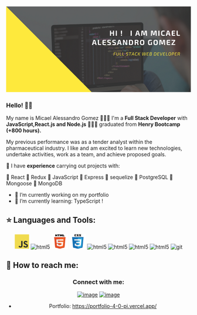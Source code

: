 

![image text](https://github.com/micaelgomez/micaelgomez/blob/main/nav/card.png)

### Hello! 👋🏻 

My name is Micael Alessandro Gomez 🙋🏻‍♂️ I'm a **Full Stack Developer** with **JavaScript,React.js and Node.js** 👨🏻‍💻 graduated from **Henry Bootcamp (+800 hours).** 

My previous performance was as a tender analyst within the pharmaceutical industry. 
I like and am excited to learn new technologies, undertake activities, work as a team, and achieve proposed goals.

📌 I have **experience** carrying out projects with: 

 🔸 React
 🔸 Redux
 🔸 JavaScript
 🔸 Express
 🔸 sequelize
 🔸 PostgreSQL
 🔸 Mongoose
 🔸 MongoDB 


- 🔭 I’m currently working on my portfolio
- 🌱 I’m currently learning: TypeScript !



## :star: Languages and Tools:
<div align="center"> 
    <img src="https://raw.githubusercontent.com/devicons/devicon/master/icons/javascript/javascript-original.svg" alt="javascript" width="40" height="40"/>  
    <img src="https://upload.wikimedia.org/wikipedia/commons/thumb/4/47/React.svg/512px-React.svg.png" alt="html5" width="45" height="40"/> 
    <img src="https://raw.githubusercontent.com/devicons/devicon/master/icons/html5/html5-original-wordmark.svg" alt="html5" width="45" height="40"/> 
    <img src="https://raw.githubusercontent.com/devicons/devicon/master/icons/css3/css3-original-wordmark.svg" alt="css3" width="45" height="40"/> 
    <img src="https://cdn.worldvectorlogo.com/logos/nodejs-icon.svg" alt="html5" width="40" height="40"/> 
    <img src="https://symbols.getvecta.com/stencil_79/88_expressjs-icon.daaf10a3ec.svg" alt="html5" width="40" height="40"/> 
    <img src="https://www.vectorlogo.zone/logos/mongodb/mongodb-ar21.svg" alt="html5" width="95" height="45"/> 
    <img src="https://www.vectorlogo.zone/logos/postgresql/postgresql-icon.svg" alt="html5" width="40" height="40"/> 
    <img src="https://www.vectorlogo.zone/logos/git-scm/git-scm-icon.svg" alt="git" width="40" height="40"/> 
  
</div>


## :paperclip: How to reach me:


<h3 align="center">Connect with me:</h3>
<div align="center">

[![image](https://img.shields.io/badge/LinkedIn-0077B5?style=for-the-badge&logo=linkedin&logoColor=white)](https://www.linkedin.com/in/micael-alessandro-gomez-fullstack/)
[![image](https://img.shields.io/badge/Gmail-D14836?style=for-the-badge&logo=gmail&logoColor=white)](mailto:Mickii.gomez.mg@gmail.com)
- Portfolio: https://portfolio-4-0-pi.vercel.app/

  
</div>









